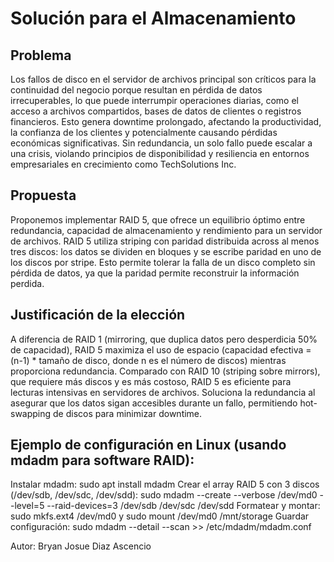 # Solución para el Almacenamiento 

## Problema
Los fallos de disco en el servidor de archivos principal son críticos para la continuidad del negocio porque resultan en pérdida de datos irrecuperables, lo que puede interrumpir operaciones diarias, como el acceso a archivos compartidos, bases de datos de clientes o registros financieros. Esto genera downtime prolongado, afectando la productividad, la confianza de los clientes y potencialmente causando pérdidas económicas significativas. Sin redundancia, un solo fallo puede escalar a una crisis, violando principios de disponibilidad y resiliencia en entornos empresariales en crecimiento como TechSolutions Inc.

## Propuesta
Proponemos implementar RAID 5, que ofrece un equilibrio óptimo entre redundancia, capacidad de almacenamiento y rendimiento para un servidor de archivos. RAID 5 utiliza striping con paridad distribuida across al menos tres discos: los datos se dividen en bloques y se escribe paridad en uno de los discos por stripe. Esto permite tolerar la falla de un disco completo sin pérdida de datos, ya que la paridad permite reconstruir la información perdida.

## Justificación de la elección
A diferencia de RAID 1 (mirroring, que duplica datos pero desperdicia 50% de capacidad), RAID 5 maximiza el uso de espacio (capacidad efectiva = (n-1) * tamaño de disco, donde n es el número de discos) mientras proporciona redundancia. Comparado con RAID 10 (striping sobre mirrors), que requiere más discos y es más costoso, RAID 5 es eficiente para lecturas intensivas en servidores de archivos. Soluciona la redundancia al asegurar que los datos sigan accesibles durante un fallo, permitiendo hot-swapping de discos para minimizar downtime.

## Ejemplo de configuración en Linux (usando mdadm para software RAID):

Instalar mdadm: sudo apt install mdadm
Crear el array RAID 5 con 3 discos (/dev/sdb, /dev/sdc, /dev/sdd): sudo mdadm --create --verbose /dev/md0 --level=5 --raid-devices=3 /dev/sdb /dev/sdc /dev/sdd
Formatear y montar: sudo mkfs.ext4 /dev/md0 y sudo mount /dev/md0 /mnt/storage
Guardar configuración: sudo mdadm --detail --scan >> /etc/mdadm/mdadm.conf
 
Autor: Bryan Josue Diaz Ascencio
